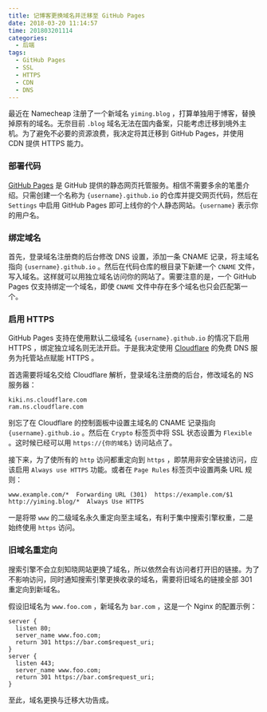 ```yaml
---
title: 记博客更换域名并迁移至 GitHub Pages
date: 2018-03-20 11:14:57
time: 201803201114
categories:
  - 后端
tags:
  - GitHub Pages
  - SSL
  - HTTPS
  - CDN
  - DNS
---
```


最近在 Namecheap 注册了一个新域名 `yiming.blog` ，打算单独用于博客，替换掉原有的域名。无奈目前 `.blog` 域名无法在国内备案，只能考虑迁移到境外主机。为了避免不必要的资源浪费，我决定将其迁移到 GitHub Pages，并使用 CDN 提供 HTTPS 能力。

<!-- more -->

### 部署代码

[GitHub Pages](https://pages.github.com/) 是 GitHub 提供的静态网页托管服务。相信不需要多余的笔墨介绍。只需创建一个名称为 `{username}.github.io` 的仓库并提交网页代码，然后在 `Settings` 中启用 GitHub Pages 即可上线你的个人静态网站。`{username}` 表示你的用户名。

### 绑定域名

首先，登录域名注册商的后台修改 DNS 设置，添加一条 CNAME 记录，将主域名指向 `{username}.github.io` 。然后在代码仓库的根目录下新建一个 `CNAME` 文件，写入域名。这样就可以用独立域名访问你的网站了。需要注意的是，一个 GitHub Pages 仅支持绑定一个域名，即使 `CNAME` 文件中存在多个域名也只会匹配第一个。

### 启用 HTTPS

GitHub Pages 支持在使用默认二级域名 `{username}.github.io` 的情况下启用 HTTPS ，绑定独立域名则无法开启。于是我决定使用 [Cloudflare](https://www.cloudflare.com) 的免费 DNS 服务为托管站点赋能 HTTPS 。

首选需要将域名交给 Cloudflare 解析，登录域名注册商的后台，修改域名的 NS 服务器：

```
kiki.ns.cloudflare.com
ram.ns.cloudflare.com
```

别忘了在 Cloudflare 的控制面板中设置主域名的 CNAME 记录指向 `{username}.github.io` 。然后在 `Crypto` 标签页中将 SSL 状态设置为 `Flexible` 。这时候已经可以用 `https://{你的域名}` 访问站点了。

接下来，为了使所有的 `http` 访问都重定向到 `https` ，即禁用非安全链接访问，应该启用 `Always use HTTPS` 功能。或者在 `Page Rules` 标签页中设置两条 URL 规则：

```
www.example.com/*  Forwarding URL (301)  https://example.com/$1
http://yiming.blog/*  Always Use HTTPS
```

一是将带 `www` 的二级域名永久重定向至主域名，有利于集中搜索引擎权重，二是始终使用 `https` 访问。

### 旧域名重定向

搜索引擎不会立刻知晓网站更换了域名，所以依然会有访问者打开旧的链接。为了不影响访问，同时通知搜索引擎更换收录的域名，需要将旧域名的链接全部 301 重定向到新域名。

假设旧域名为 `www.foo.com` ，新域名为 `bar.com` ，这是一个 Nginx 的配置示例：

```
server {
  listen 80;
  server_name www.foo.com;
  return 301 https://bar.com$request_uri;
}
server {
  listen 443;
  server_name www.foo.com;
  return 301 https://bar.com$request_uri;
}
```

至此，域名更换与迁移大功告成。
